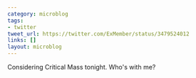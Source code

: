 ```yaml
---
category: microblog
tags:
- twitter
tweet_url: https://twitter.com/ExMember/status/3479524012
links: []
layout: microblog
---
```

Considering Critical Mass tonight. Who's with me?
